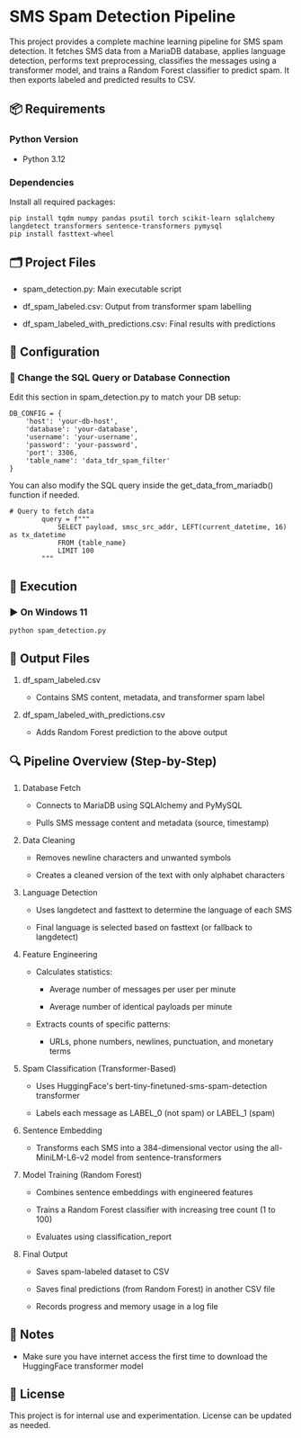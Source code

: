 # SMS Spam Detection Pipeline

This project provides a complete machine learning pipeline for SMS spam detection. It fetches SMS data from a MariaDB database, applies language detection, performs text preprocessing, classifies the messages using a transformer model, and trains a Random Forest classifier to predict spam. It then exports labeled and predicted results to CSV.

## 📦 Requirements

### Python Version

 - Python 3.12

### Dependencies

Install all required packages:
```
pip install tqdm numpy pandas psutil torch scikit-learn sqlalchemy langdetect transformers sentence-transformers pymysql
pip install fasttext-wheel
```

## 🗂 Project Files

- spam_detection.py: Main executable script

- df_spam_labeled.csv: Output from transformer spam labelling

- df_spam_labeled_with_predictions.csv: Final results with predictions

## 🔧 Configuration

### 💾 Change the SQL Query or Database Connection

Edit this section in spam_detection.py to match your DB setup:
```
DB_CONFIG = {
    'host': 'your-db-host',
    'database': 'your-database',
    'username': 'your-username',
    'password': 'your-password',
    'port': 3306,
    'table_name': 'data_tdr_spam_filter'
}
```
You can also modify the SQL query inside the get_data_from_mariadb() function if needed.
```
# Query to fetch data
        query = f"""
            SELECT payload, smsc_src_addr, LEFT(current_datetime, 16) as tx_datetime
            FROM {table_name}
            LIMIT 100
        """
```

## 🚀 Execution

### ▶ On Windows 11
```
python spam_detection.py
```

## 📝 Output Files

1. df_spam_labeled.csv

    - Contains SMS content, metadata, and transformer spam label

2. df_spam_labeled_with_predictions.csv

    - Adds Random Forest prediction to the above output

## 🔍 Pipeline Overview (Step-by-Step)

1. Database Fetch

    - Connects to MariaDB using SQLAlchemy and PyMySQL

    - Pulls SMS message content and metadata (source, timestamp)

2. Data Cleaning

    - Removes newline characters and unwanted symbols

    - Creates a cleaned version of the text with only alphabet characters

3. Language Detection

    - Uses langdetect and fasttext to determine the language of each SMS

    - Final language is selected based on fasttext (or fallback to langdetect)

4. Feature Engineering

    - Calculates statistics:

      - Average number of messages per user per minute

      - Average number of identical payloads per minute

    - Extracts counts of specific patterns:

      - URLs, phone numbers, newlines, punctuation, and monetary terms

5. Spam Classification (Transformer-Based)

    - Uses HuggingFace's bert-tiny-finetuned-sms-spam-detection transformer

    - Labels each message as LABEL_0 (not spam) or LABEL_1 (spam)

6. Sentence Embedding

    - Transforms each SMS into a 384-dimensional vector using the all-MiniLM-L6-v2 model from sentence-transformers

7. Model Training (Random Forest)

    - Combines sentence embeddings with engineered features

    - Trains a Random Forest classifier with increasing tree count (1 to 100)

    - Evaluates using classification_report

8. Final Output

    - Saves spam-labeled dataset to CSV

    - Saves final predictions (from Random Forest) in another CSV file

    - Records progress and memory usage in a log file

## 📌 Notes

  - Make sure you have internet access the first time to download the HuggingFace transformer model

## 🤝 License

This project is for internal use and experimentation. License can be updated as needed.

